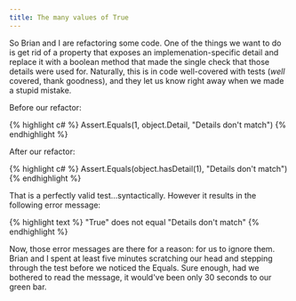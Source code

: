 ```yaml
---
title: The many values of True
---
```

So Brian and I are refactoring some code. One of the things we want to do is
get rid of a property that exposes an implemenation-specific detail and
replace it with a boolean method that made the single check that those details
were used for. Naturally, this is in code well-covered with tests (_well_
covered, thank goodness), and they let us know right away when we made a
stupid mistake.

Before our refactor:

{% highlight c# %}
Assert.Equals(1, object.Detail, "Details don't match")
{% endhighlight %}

After our refactor:

{% highlight c# %}
Assert.Equals(object.hasDetail(1), "Details don't match")
{% endhighlight %}

That is a perfectly valid test...syntactically. However it results in the
following error message:

{% highlight text %}
"True" does not equal "Details don't match"
{% endhighlight %}

Now, those error messages are there for a reason: for us to ignore them. Brian
and I spent at least five minutes scratching our head and stepping through the
test before we noticed the Equals. Sure enough, had we bothered to read the
message, it would've been only 30 seconds to our green bar.

